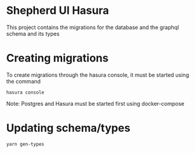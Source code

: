 # Shepherd UI Hasura

This project contains the migrations for the database and the graphql schema and its types

# Creating migrations

To create migrations through the hasura console, it must be started using the command

```
hasura console
```
Note: Postgres and Hasura must be started first using docker-compose


# Updating schema/types

```sh
yarn gen-types
```
